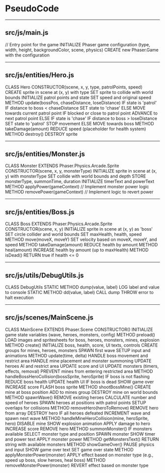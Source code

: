 # PseudoCode

---

## src/js/main.js

// Entry point for the game
INITIALIZE Phaser game configuration (type, width, height, backgroundColor, scene, physics)
CREATE new Phaser.Game with the configuration

---

## src/js/entities/Hero.js

CLASS Hero
    CONSTRUCTOR(scene, x, y, type, patrolPoints, speed)
        CREATE sprite in scene at (x, y) with type
        SET sprite to collide with world bounds
        INITIALIZE patrol points and state
        SET speed and original speed
    METHOD update(bossPos, chaseDistance, loseDistance)
        IF state is 'patrol'
            IF distance to boss < chaseDistance
                SET state to 'chase'
            ELSE
                MOVE towards current patrol point
                IF blocked or close to patrol point
                    ADVANCE to next patrol point
        ELSE IF state is 'chase'
            IF distance to boss > loseDistance
                SET state to 'patrol'
                STOP movement
            ELSE
                MOVE towards boss
    METHOD takeDamage(amount)
        REDUCE speed (placeholder for health system)
    METHOD destroy()
        DESTROY sprite

---

## src/js/entities/Monster.js

CLASS Monster EXTENDS Phaser.Physics.Arcade.Sprite
    CONSTRUCTOR(scene, x, y, monsterType)
        INITIALIZE sprite in scene at (x, y) with monsterType
        SET collide with world bounds and depth
        STORE monsterType, summonTime, duration
        INITIALIZE timerText and powerText
    METHOD applyPower(gameContext)
        // Implement monster power logic
    METHOD removePower(gameContext)
        // Implement logic to revert power

---

## src/js/entities/Boss.js

CLASS Boss EXTENDS Phaser.Physics.Arcade.Sprite
    CONSTRUCTOR(scene, x, y)
        INITIALIZE sprite in scene at (x, y) as 'boss'
        SET circle collider and world bounds
        SET maxHealth, health, speed
    METHOD move(moveX, moveY)
        SET velocity based on moveX, moveY, and speed
    METHOD takeDamage(amount)
        REDUCE health by amount
    METHOD heal(amount)
        INCREASE health by amount (up to maxHealth)
    METHOD isDead()
        RETURN true if health <= 0

---

## src/js/utils/DebugUtils.js

CLASS DebugUtils
    STATIC METHOD dump(value, label)
        LOG label and value to console
    STATIC METHOD dd(value, label)
        CALL dump
        THROW error to halt execution

---

## src/js/scenes/MainScene.js

CLASS MainScene EXTENDS Phaser.Scene
    CONSTRUCTOR()
        INITIALIZE game state variables (wave, heroes, monsters, config)
    METHOD preload()
        LOAD images and spritesheets for boss, heroes, monsters, mines, explosion
    METHOD create()
        INITIALIZE boss, health, score, UI texts, controls
        CREATE groups for mines, heroes, monsters
        SPAWN first wave
        SETUP input and animations
    METHOD update(time, delta)
        HANDLE boss movement and restrict area
        HANDLE mine placement and monster summoning
        UPDATE heroes AI and restrict area
        UPDATE score and UI
        UPDATE monsters (timers, effects, removal)
        PREVENT mines from entering restricted area
    METHOD handleBossHeroCollision(bossSprite, heroSprite)
        IF boss is not flashing
            REDUCE boss health
            UPDATE health UI
            IF boss is dead
                SHOW game over
            INCREASE score
            FLASH boss sprite
    METHOD shootBossMine()
        CREATE mine at boss position
        ADD to mines group
        DESTROY mine on world bounds
    METHOD spawnWave()
        REMOVE existing heroes
        CALCULATE number and speed of heroes
        SPAWN heroes at positions with patrol points
        SETUP overlaps for collisions
    METHOD removeHero(heroToRemove)
        REMOVE hero from array
        DESTROY hero
        IF all heroes defeated
            INCREMENT wave and spawn next wave
    METHOD handleMineHeroCollision(mine, heroSprite, hero)
        DISABLE mine
        SHOW explosion animation
        APPLY damage to hero
        INCREASE score
        REMOVE hero
    METHOD summonMonster()
        IF monsters available
            SELECT monster type and position
            SPAWN monster
            SHOW timer and power text
            APPLY monster power
    METHOD getMonstersText()
        RETURN string with available monsters
    METHOD showGameOver()
        PAUSE physics and input
        SHOW game over text
        SET game over state
    METHOD applyMonsterPower(monster)
        APPLY effect based on monster type (e.g., speed up boss, slow heroes, heal boss)
    METHOD removeMonsterPower(monster)
        REVERT effect based on monster type